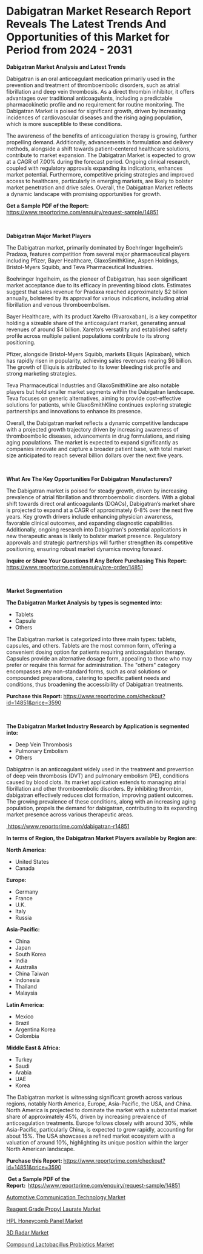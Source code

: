 <p><h1>Dabigatran Market Research Report Reveals The Latest Trends And Opportunities of this Market for Period from 2024 - 2031</h1></p><p><strong>Dabigatran Market Analysis and Latest Trends</strong></p>
<p><p>Dabigatran is an oral anticoagulant medication primarily used in the prevention and treatment of thromboembolic disorders, such as atrial fibrillation and deep vein thrombosis. As a direct thrombin inhibitor, it offers advantages over traditional anticoagulants, including a predictable pharmacokinetic profile and no requirement for routine monitoring. The Dabigatran Market is poised for significant growth, driven by increasing incidences of cardiovascular diseases and the rising aging population, which is more susceptible to these conditions.</p><p>The awareness of the benefits of anticoagulation therapy is growing, further propelling demand. Additionally, advancements in formulation and delivery methods, alongside a shift towards patient-centered healthcare solutions, contribute to market expansion. The Dabigatran Market is expected to grow at a CAGR of 7.00% during the forecast period. Ongoing clinical research, coupled with regulatory approvals expanding its indications, enhances market potential. Furthermore, competitive pricing strategies and improved access to healthcare, particularly in emerging markets, are likely to bolster market penetration and drive sales. Overall, the Dabigatran Market reflects a dynamic landscape with promising opportunities for growth.</p></p>
<p><strong>Get a Sample PDF of the Report:&nbsp;</strong> <a href="https://www.reportprime.com/enquiry/request-sample/14851?utm_campaign=39&utm_medium=2&utm_source=Github&utm_content=ia&utm_term=11102024&utm_id=dabigatran">https://www.reportprime.com/enquiry/request-sample/14851</a></p>
<p>&nbsp;</p>
<p><strong>Dabigatran Major Market Players</strong></p>
<p><p>The Dabigatran market, primarily dominated by Boehringer Ingelheim’s Pradaxa, features competition from several major pharmaceutical players including Pfizer, Bayer Healthcare, GlaxoSmithKline, Aspen Holdings, Bristol-Myers Squibb, and Teva Pharmaceutical Industries. </p><p>Boehringer Ingelheim, as the pioneer of Dabigatran, has seen significant market acceptance due to its efficacy in preventing blood clots. Estimates suggest that sales revenue for Pradaxa reached approximately $2 billion annually, bolstered by its approval for various indications, including atrial fibrillation and venous thromboembolism.</p><p>Bayer Healthcare, with its product Xarelto (Rivaroxaban), is a key competitor holding a sizeable share of the anticoagulant market, generating annual revenues of around $4 billion. Xarelto’s versatility and established safety profile across multiple patient populations contribute to its strong positioning.</p><p>Pfizer, alongside Bristol-Myers Squibb, markets Eliquis (Apixaban), which has rapidly risen in popularity, achieving sales revenues nearing $6 billion. The growth of Eliquis is attributed to its lower bleeding risk profile and strong marketing strategies.</p><p>Teva Pharmaceutical Industries and GlaxoSmithKline are also notable players but hold smaller market segments within the Dabigatran landscape. Teva focuses on generic alternatives, aiming to provide cost-effective solutions for patients, while GlaxoSmithKline continues exploring strategic partnerships and innovations to enhance its presence.</p><p>Overall, the Dabigatran market reflects a dynamic competitive landscape with a projected growth trajectory driven by increasing awareness of thromboembolic diseases, advancements in drug formulations, and rising aging populations. The market is expected to expand significantly as companies innovate and capture a broader patient base, with total market size anticipated to reach several billion dollars over the next five years.</p></p>
<p>&nbsp;</p>
<p><strong>What Are The Key Opportunities For Dabigatran Manufacturers?</strong></p>
<p><p>The Dabigatran market is poised for steady growth, driven by increasing prevalence of atrial fibrillation and thromboembolic disorders. With a global shift towards direct oral anticoagulants (DOACs), Dabigatran’s market share is projected to expand at a CAGR of approximately 6-8% over the next five years. Key growth drivers include enhancing physician awareness, favorable clinical outcomes, and expanding diagnostic capabilities. Additionally, ongoing research into Dabigatran's potential applications in new therapeutic areas is likely to bolster market presence. Regulatory approvals and strategic partnerships will further strengthen its competitive positioning, ensuring robust market dynamics moving forward.</p></p>
<p><strong>Inquire or Share Your Questions If Any Before Purchasing This Report:</strong> <a href="https://www.reportprime.com/enquiry/pre-order/14851?utm_campaign=39&utm_medium=2&utm_source=Github&utm_content=ia&utm_term=11102024&utm_id=dabigatran">https://www.reportprime.com/enquiry/pre-order/14851</a></p>
<p>&nbsp;</p>
<p><strong>Market Segmentation</strong></p>
<p><strong>The Dabigatran Market Analysis by types is segmented into:</strong></p>
<p><ul><li>Tablets</li><li>Capsule</li><li>Others</li></ul></p>
<p><p>The Dabigatran market is categorized into three main types: tablets, capsules, and others. Tablets are the most common form, offering a convenient dosing option for patients requiring anticoagulation therapy. Capsules provide an alternative dosage form, appealing to those who may prefer or require this format for administration. The "others" category encompasses any non-standard forms, such as oral solutions or compounded preparations, catering to specific patient needs and conditions, thus broadening the accessibility of Dabigatran treatments.</p></p>
<p><strong>Purchase this Report:&nbsp;</strong><a href="https://www.reportprime.com/checkout?id=14851&price=3590&utm_campaign=39&utm_medium=2&utm_source=Github&utm_content=ia&utm_term=11102024&utm_id=dabigatran">https://www.reportprime.com/checkout?id=14851&price=3590</a></p>
<p>&nbsp;</p>
<p><strong>The Dabigatran Market Industry Research by Application is segmented into:</strong></p>
<p><ul><li>Deep Vein Thrombosis</li><li>Pulmonary Embolism</li><li>Others</li></ul></p>
<p><p>Dabigatran is an anticoagulant widely used in the treatment and prevention of deep vein thrombosis (DVT) and pulmonary embolism (PE), conditions caused by blood clots. Its market application extends to managing atrial fibrillation and other thromboembolic disorders. By inhibiting thrombin, dabigatran effectively reduces clot formation, improving patient outcomes. The growing prevalence of these conditions, along with an increasing aging population, propels the demand for dabigatran, contributing to its expanding market presence across various therapeutic areas.</p></p>
<p><a href="https://www.reportprime.com/dabigatran-r14851?utm_campaign=39&utm_medium=2&utm_source=Github&utm_content=ia&utm_term=11102024&utm_id=dabigatran">&nbsp;https://www.reportprime.com/dabigatran-r14851</a></p>
<p><strong>In terms of Region, the Dabigatran Market Players available by Region are:</strong></p>
<p>
    <p> <strong> North America: </strong>
        <ul>
            <li>United States</li>
            <li>Canada</li>
        </ul>
        </p> 
    <p> <strong> Europe: </strong>
        <ul>
            <li>Germany</li>
            <li>France</li>
            <li>U.K.</li>
            <li>Italy</li>
            <li>Russia</li>
        </ul>
        </p> 
    <p> <strong> Asia-Pacific: </strong>
        <ul>
            <li>China</li>
            <li>Japan</li>
            <li>South Korea</li>
            <li>India</li>
            <li>Australia</li>
            <li>China Taiwan</li>
            <li>Indonesia</li>
            <li>Thailand</li>
            <li>Malaysia</li>
        </ul>
        </p> 
    <p> <strong> Latin America: </strong>
        <ul>
            <li>Mexico</li>
            <li>Brazil</li>
            <li>Argentina Korea</li>
            <li>Colombia</li>
        </ul>
        </p> 
    <p> <strong> Middle East & Africa: </strong>
        <ul>
            <li>Turkey</li>
            <li>Saudi</li>
            <li>Arabia</li>
            <li>UAE</li>
            <li>Korea</li>
        </ul>
    </p>
    </p>
<p><p>The Dabigatran market is witnessing significant growth across various regions, notably North America, Europe, Asia-Pacific, the USA, and China. North America is projected to dominate the market with a substantial market share of approximately 45%, driven by increasing prevalence of anticoagulation treatments. Europe follows closely with around 30%, while Asia-Pacific, particularly China, is expected to grow rapidly, accounting for about 15%. The USA showcases a refined market ecosystem with a valuation of around 10%, highlighting its unique position within the larger North American landscape.</p></p>
<p><strong>Purchase this Report: </strong><a href="https://www.reportprime.com/checkout?id=14851&price=3590&utm_campaign=39&utm_medium=2&utm_source=Github&utm_content=ia&utm_term=11102024&utm_id=dabigatran">https://www.reportprime.com/checkout?id=14851&price=3590</a></p>
<p>&nbsp;<strong>Get a Sample PDF of the Report:&nbsp;&nbsp;</strong><a href="https://www.reportprime.com/enquiry/request-sample/14851?utm_campaign=39&utm_medium=2&utm_source=Github&utm_content=ia&utm_term=11102024&utm_id=dabigatran">https://www.reportprime.com/enquiry/request-sample/14851</a></p>
<p><strong></strong></p>
<p><p><a href="https://issuu.com/reportprime-2/docs/automotive-communication-technology_f12915bab39416?utm_campaign=39&utm_medium=2&utm_source=Github&utm_content=ia&utm_term=11102024&utm_id=dabigatran">Automotive Communication Technology Market</a></p><p><a href="https://www.linkedin.com/pulse/global-reagent-grade-propyl-laurate-market-opportunities-forecast-87d5c?utm_campaign=39&utm_medium=2&utm_source=Github&utm_content=ia&utm_term=11102024&utm_id=dabigatran">Reagent Grade Propyl Laurate Market</a></p><p><a href="https://www.linkedin.com/pulse/global-hpl-honeycomb-panel-market-status-2024-2031-vegjf?utm_campaign=39&utm_medium=2&utm_source=Github&utm_content=ia&utm_term=11102024&utm_id=dabigatran">HPL Honeycomb Panel Market</a></p><p><a href="https://issuu.com/reportprime-2/docs/3d-radar-market-size-2030.pptx_46feabb4f539cb?utm_campaign=39&utm_medium=2&utm_source=Github&utm_content=ia&utm_term=11102024&utm_id=dabigatran">3D Radar Market</a></p><p><a href="https://www.linkedin.com/pulse/evolution-compound-lactobacillus-probiotics-market-key-shifts-5hxjf?utm_campaign=39&utm_medium=2&utm_source=Github&utm_content=ia&utm_term=11102024&utm_id=dabigatran">Compound Lactobacillus Probiotics Market</a></p></p>